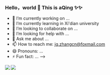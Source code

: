 ### Hello，world 👋 This is aQing ✨✨

- 🔭 I’m currently working on ...
- 🌱 I’m currently learning in Xi'dian university
- 👯 I’m looking to collaborate on ...
- 🤔 I’m looking for help with ...
- 💬 Ask me about ...
- 📫 How to reach me: jq.zhangcn@foxmail.com
- 😄 Pronouns: ...
- ⚡ Fun fact: ...
-->

<a href="https://github.com/anuraghazra/github-readme-stats">
  <img align="left" src="https://github-readme-stats.vercel.app/api?username=icey-zhang&count_private=true&show_icons=true" />
</a>
<a href="https://github.com/anuraghazra/github-readme-stats">
  <img align="left" src="https://github-readme-stats.vercel.app/api/top-langs/?username=icey-zhang" />
</a>



<!--
**icey-zhang/icey-zhang** is a ✨ _special_ ✨ repository because its `README.md` (this file) appears on your GitHub profile.

Here are some ideas to get you started:

- 🔭 I’m currently working on ...
- 🌱 I’m currently learning ...
- 👯 I’m looking to collaborate on ...
- 🤔 I’m looking for help with ...
- 💬 Ask me about ...
- 📫 How to reach me: ...
- 😄 Pronouns: ...
- ⚡ Fun fact: ...
-->





